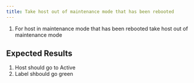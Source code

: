 ```yaml
---
title: Take host out of maintenance mode that has been rebooted	
---
```

1. For host in maintenance mode that has been rebooted take host out of maintenance mode

## Expected Results
1. Host should go to Active
2. Label shbould go green